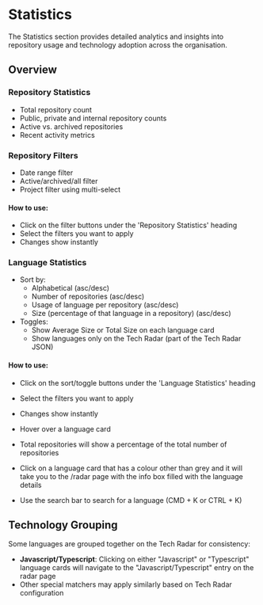 # Statistics

The Statistics section provides detailed analytics and insights into repository usage and technology adoption across the organisation.

## Overview

### Repository Statistics

- Total repository count
- Public, private and internal repository counts
- Active vs. archived repositories
- Recent activity metrics

### Repository Filters

- Date range filter
- Active/archived/all filter
- Project filter using multi-select

#### How to use:

- Click on the filter buttons under the 'Repository Statistics' heading
- Select the filters you want to apply
- Changes show instantly

### Language Statistics

- Sort by:
  - Alphabetical (asc/desc)
  - Number of repositories (asc/desc)
  - Usage of language per repository (asc/desc)
  - Size (percentage of that language in a repository) (asc/desc)
- Toggles:
  - Show Average Size or Total Size on each language card
  - Show languages only on the Tech Radar (part of the Tech Radar JSON)

#### How to use:

- Click on the sort/toggle buttons under the 'Language Statistics' heading
- Select the filters you want to apply
- Changes show instantly

- Hover over a language card
- Total repositories will show a percentage of the total number of repositories

- Click on a language card that has a colour other than grey and it will take you to the /radar page with the info box filled with the language details

- Use the search bar to search for a language (CMD + K or CTRL + K)

## Technology Grouping

Some languages are grouped together on the Tech Radar for consistency:

- **Javascript/Typescript**: Clicking on either "Javascript" or "Typescript" language cards will navigate to the "Javascript/Typescript" entry on the radar page
- Other special matchers may apply similarly based on Tech Radar configuration
